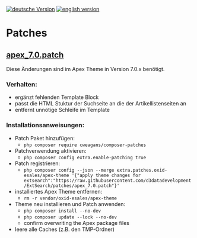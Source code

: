 [![deutsche Version](https://logos.oxidmodule.com/de2_xs.svg)](README.md)
[![english version](https://logos.oxidmodule.com/en2_xs.svg)](README.en.md)

# Patches

## [apex_7.0.patch](./apex_7.0.patch)

Diese Änderungen sind im Apex Theme in Version 7.0.x benötigt.

### Verhalten:
- ergänzt fehlenden Template Block
- passt die HTML Stuktur der Suchseite an die der Artikellistenseiten an
- entfernt unnötige Schleife im Template

### Installationsanweisungen:
- Patch Paket hinzufügen:
  - ```php composer require cweagans/composer-patches```
- Patchverwendung aktivieren:
  - ```php composer config extra.enable-patching true```
- Patch registrieren:
  - ```php composer config --json --merge extra.patches.oxid-esales/apex-theme '{"apply theme changes for extsearch":"https://raw.githubusercontent.com/d3datadevelopment/ExtSearch/patches/apex_7.0.patch"}'```
- installiertes Apex Theme entfernen: 
  - ```rm -r vendor/oxid-esales/apex-theme```
- Theme neu installieren und Patch anwenden: 
  - ```php composer install --no-dev```
  - ```php composer update --lock --no-dev```
  - confirm overwriting the Apex package files
- leere alle Caches (z.B. den TMP-Ordner)